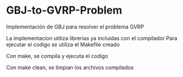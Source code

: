 # GBJ-to-GVRP-Problem

Implementación de GBJ para resolver el problema GVRP

La implementacion utiliza librerias ya incluidas con el compilador
Para ejecutar el codigo se utiliza el Makefile creado

Con make, se compila y ejecuta el codigo

Con make clean, se limpian los archivos compilados
